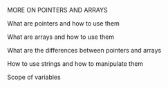 MORE ON POINTERS AND ARRAYS

What are pointers and how to use them

What are arrays and how to use them

What are the differences between pointers and arrays

How to use strings and how to manipulate them

Scope of variables

